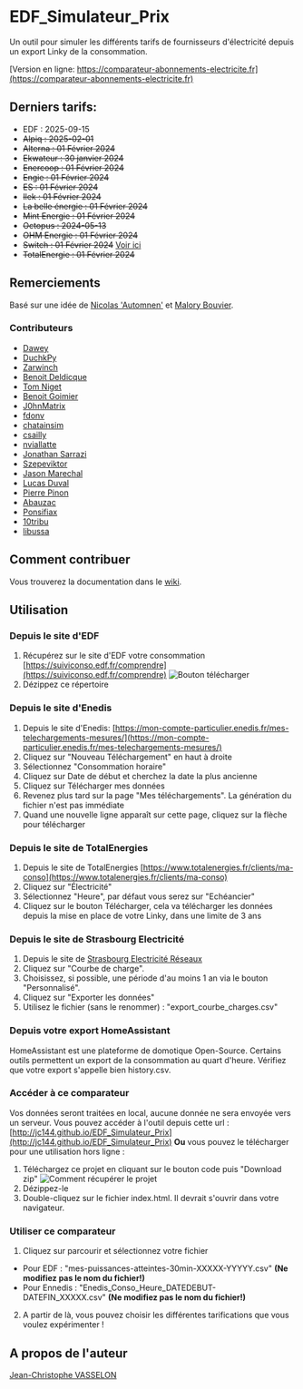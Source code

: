 # EDF_Simulateur_Prix
Un outil pour simuler les différents tarifs de fournisseurs d'électricité depuis un export Linky de la consommation.

[Version en ligne: https://comparateur-abonnements-electricite.fr](https://comparateur-abonnements-electricite.fr)

## Derniers tarifs: 
* EDF : 2025-09-15
* ~~Alpiq : 2025-02-01~~
* ~~Alterna : 01 Février 2024~~
* ~~Ekwateur : 30 janvier 2024~~
* ~~Enercoop : 01 Février 2024~~
* ~~Engie : 01 Février 2024~~
* ~~ES : 01 Février 2024~~
* ~~Ilek : 01 Février 2024~~
* ~~La belle énergie : 01 Février 2024~~
* ~~Mint Energie : 01 Février 2024~~
* ~~Octopus : 2024-05-13~~
* ~~OHM Energie : 01 Février 2024~~
* ~~Switch : 01 Février 2024~~ [Voir ici](https://www.jechange.fr/energie/chez-switch/)
* ~~TotalEnergie : 01 Février 2024~~

## Remerciements
Basé sur une idée de [Nicolas 'Automnen'](https://twitter.com/autommen/) et [Malory Bouvier](https://twitter.com/MaloryBouvier/).

### Contributeurs
* [Dawey](https://github.com/Daweyy)
* [DuchkPy](https://github.com/DuchkPy)
* [Zarwinch](https://github.com/zarwinch)
* [Benoit Deldicque](https://github.com/bddq)
* [Tom Niget](https://github.com/zdimension)
* [Benoit Goimier](https://github.com/BenoitGoimier)
* [J0hnMatrix](https://github.com/J0hnMatrix)
* [fdonv](https://github.com/fdonv)
* [chatainsim](https://github.com/chatainsim)
* [csailly](https://github.com/csailly)
* [nviallatte](https://github.com/nviallatte)
* [Jonathan Sarrazi](https://github.com/jo-sarrazin)
* [Szepeviktor](https://github.com/szepeviktor)
* [Jason Marechal](https://github.com/JasonMarechal)
* [Lucas Duval](https://github.com/LucasDuval)
* [Pierre Pinon](https://github.com/pierrepinon)
* [Abauzac](https://github.com/abauzac)
* [Ponsifiax](https://github.com/ponsifiax)
* [10tribu](https://github.com/10tribu)
* [libussa](libussa)

## Comment contribuer
Vous trouverez la documentation dans le [wiki](https://github.com/JC144/EDF_Simulateur_Prix/wiki).

## Utilisation

### Depuis le site d'EDF
1. Récupérez sur le site d'EDF votre consommation [https://suiviconso.edf.fr/comprendre](https://suiviconso.edf.fr/comprendre)
![Bouton télécharger](https://user-images.githubusercontent.com/1168432/216930725-d3af991d-7761-40bc-892f-285d11390fd8.png)
2. Dézippez ce répertoire

### Depuis le site d'Enedis
1. Depuis le site d'Enedis: [https://mon-compte-particulier.enedis.fr/mes-telechargements-mesures/](https://mon-compte-particulier.enedis.fr/mes-telechargements-mesures/)
2. Cliquez sur "Nouveau Téléchargement" en haut à droite
3. Sélectionnez "Consommation horaire"
4. Cliquez sur Date de début et cherchez la date la plus ancienne
5. Cliquez sur Télécharger mes données
6. Revenez plus tard sur la page "Mes téléchargements". La génération du fichier n'est pas immédiate
7. Quand une nouvelle ligne apparaît sur cette page, cliquez sur la flèche pour télécharger

### Depuis le site de TotalEnergies
1. Depuis le site de TotalEnergies [https://www.totalenergies.fr/clients/ma-conso](https://www.totalenergies.fr/clients/ma-conso)
2. Cliquez sur "Électricité"
3. Sélectionnez "Heure", par défaut vous serez sur "Echéancier"
4. Cliquez sur le bouton Télécharger, cela va télécharger les données depuis la mise en place de votre Linky, dans une limite de 3 ans

### Depuis le site de Strasbourg Electricité
1. Depuis le site de [Strasbourg Electricité Réseaux](https://maconsolinky.strasbourg-electricite-reseaux.fr)
2. Cliquez sur "Courbe de charge".
3. Choisissez, si possible, une période d'au moins 1 an via le bouton "Personnalisé".
4. Cliquez sur "Exporter les données"
5. Utilisez le fichier (sans le renommer) : "export_courbe_charges.csv"

### Depuis votre export HomeAssistant
HomeAssistant est une plateforme de domotique Open-Source.
Certains outils permettent un export de la consommation au quart d'heure.
Vérifiez que votre export s'appelle bien history.csv.

### Accéder à ce comparateur
Vos données seront traitées en local, aucune donnée ne sera envoyée vers un serveur.
Vous pouvez accéder à l'outil depuis cette url : [http://jc144.github.io/EDF_Simulateur_Prix](http://jc144.github.io/EDF_Simulateur_Prix)
**Ou** vous pouvez le télécharger pour une utilisation hors ligne :
1. Téléchargez ce projet en cliquant sur le bouton code puis "Download zip"
![Comment récupérer le projet](https://user-images.githubusercontent.com/1168432/216541398-0d862d3f-30d6-4b08-9e79-7e3d5a1cdfef.png)
2. Dézippez-le
3. Double-cliquez sur le fichier index.html. Il devrait s'ouvrir dans votre navigateur.

### Utiliser ce comparateur
1. Cliquez sur parcourir et sélectionnez votre fichier
  * Pour EDF : "mes-puissances-atteintes-30min-XXXXX-YYYYY.csv" **(Ne modifiez pas le nom du fichier!)**
  * Pour Ennedis : "Enedis_Conso_Heure_DATEDEBUT-DATEFIN_XXXXX.csv" **(Ne modifiez pas le nom du fichier!)**
2. A partir de là, vous pouvez choisir les différentes tarifications que vous voulez expérimenter !

## A propos de l'auteur
[Jean-Christophe VASSELON](https://www.linkedin.com/in/jvasselon/)
